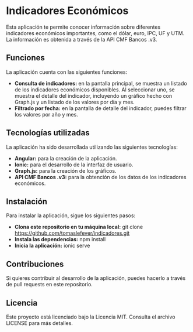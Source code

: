 # Indicadores Económicos
Esta aplicación te permite conocer información sobre diferentes indicadores económicos importantes, como el dólar, euro, IPC, UF y UTM. La información es obtenida a través de la API CMF Bancos .v3.

## Funciones
La aplicación cuenta con las siguientes funciones:

- **Consulta de indicadores:** en la pantalla principal, se muestra un listado de los indicadores económicos disponibles. Al seleccionar uno, se muestra el detalle del indicador, incluyendo un gráfico hecho con Graph.js y un listado de los valores por día y mes.
- **Filtrado por fecha:** en la pantalla de detalle del indicador, puedes filtrar los valores por año y mes.

## Tecnologías utilizadas
La aplicación ha sido desarrollada utilizando las siguientes tecnologías:

- **Angular:** para la creación de la aplicación.
- **Ionic:** para el desarrollo de la interfaz de usuario.
- **Graph.js:** para la creación de los gráficos.
- **API CMF Bancos .v3:** para la obtención de los datos de los indicadores económicos.

## Instalación
Para instalar la aplicación, sigue los siguientes pasos:

- **Clona este repositorio en tu máquina local:** git clone https://github.com/tomaslefever/indicadores.git
- **Instala las dependencias:** npm install
- **Inicia la aplicación:** ionic serve

## Contribuciones
Si quieres contribuir al desarrollo de la aplicación, puedes hacerlo a través de pull requests en este repositorio.

## Licencia
Este proyecto está licenciado bajo la Licencia MIT. Consulta el archivo LICENSE para más detalles.
